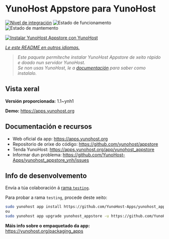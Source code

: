 <!--
NOTA: Este README foi creado automáticamente por <https://github.com/YunoHost/apps/tree/master/tools/readme_generator>
NON debe editarse manualmente.
-->

# YunoHost Appstore para YunoHost

[![Nivel de integración](https://apps.yunohost.org/badge/integration/yunohost_appstore)](https://ci-apps.yunohost.org/ci/apps/yunohost_appstore/)
![Estado de funcionamento](https://apps.yunohost.org/badge/state/yunohost_appstore)
![Estado de mantemento](https://apps.yunohost.org/badge/maintained/yunohost_appstore)

[![Instalar YunoHost Appstore con YunoHost](https://install-app.yunohost.org/install-with-yunohost.svg)](https://install-app.yunohost.org/?app=yunohost_appstore)

*[Le este README en outros idiomas.](./ALL_README.md)*

> *Este paquete permíteche instalar YunoHost Appstore de xeito rápido e doado nun servidor YunoHost.*  
> *Se non usas YunoHost, le a [documentación](https://yunohost.org/install) para saber como instalalo.*

## Vista xeral



**Versión proporcionada:** 1.1~ynh1

**Demo:** <https://apps.yunohost.org>
## Documentación e recursos

- Web oficial da app: <https://apps.yunohost.org>
- Repositorio de orixe do código: <https://github.com/yunohost/appstore>
- Tenda YunoHost: <https://apps.yunohost.org/app/yunohost_appstore>
- Informar dun problema: <https://github.com/YunoHost-Apps/yunohost_appstore_ynh/issues>

## Info de desenvolvemento

Envía a túa colaboración á [rama `testing`](https://github.com/YunoHost-Apps/yunohost_appstore_ynh/tree/testing).

Para probar a rama `testing`, procede deste xeito:

```bash
sudo yunohost app install https://github.com/YunoHost-Apps/yunohost_appstore_ynh/tree/testing --debug
ou
sudo yunohost app upgrade yunohost_appstore -u https://github.com/YunoHost-Apps/yunohost_appstore_ynh/tree/testing --debug
```

**Máis info sobre o empaquetado da app:** <https://yunohost.org/packaging_apps>
